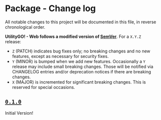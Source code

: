 # Package - Change log

All notable changes to this project will be documented in this file, in reverse chronological order.

**UtilityGO! - Web follows a modified version of [SemVer](http://semver.org)**. For a `X.Y.Z` release:

- `Z` (PATCH) indicates bug fixes only; no breaking changes and no new features, except as necessary for security fixes.
- `Y` (MINOR) is bumped when we add new features. Occasionally a `Y` release may include small breaking changes. Those will be notified via CHANGELOG entries and/or deprecation notices if there are breaking changes.
- `X` (MAJOR) is incremented for significant breaking changes. This is reserved for special occasions.

## [`0.1.0`](2019-08-14)

Initial Version!
